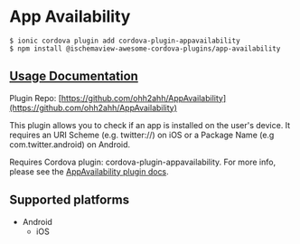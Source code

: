 # App Availability

```text
$ ionic cordova plugin add cordova-plugin-appavailability
$ npm install @ischemaview-awesome-cordova-plugins/app-availability
```

## [Usage Documentation](https://danielsogl.gitbook.io/awesome-cordova-plugins/plugins/app-availability/)

Plugin Repo: [https://github.com/ohh2ahh/AppAvailability](https://github.com/ohh2ahh/AppAvailability)

This plugin allows you to check if an app is installed on the user's device. It requires an URI Scheme \(e.g. twitter://\) on iOS or a Package Name \(e.g com.twitter.android\) on Android.

Requires Cordova plugin: cordova-plugin-appavailability. For more info, please see the [AppAvailability plugin docs](https://github.com/ohh2ahh/AppAvailability).

## Supported platforms

* Android
  * iOS

